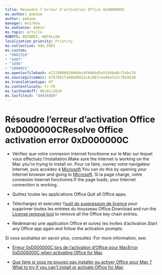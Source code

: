 ```yaml
---
title: Résoudre l’erreur d’activation Office 0xD000000C
ms.author: pebaum
author: pebaum
manager: mnirkhe
ms.audience: Admin
ms.topic: article
ROBOTS: NOINDEX, NOFOLLOW
localization_priority: Priority
ms.collection: Adm_O365
ms.custom:
- "9002310"
- "4487"
- "3496"
- "2000021"
ms.openlocfilehash: e7229980d39b60ec0f60ebd5e51948e8cf34bc76
ms.sourcegitcommit: bf87d91fa60bd961bc6c887c4a4be7a3c7665b38
ms.translationtype: HT
ms.contentlocale: fr-FR
ms.lasthandoff: 06/01/2020
ms.locfileid: "44474459"
---
```

# <a name="resolve-office-activation-error-0xd000000c"></a><span data-ttu-id="3fb6c-102">Résoudre l’erreur d’activation Office 0xD000000C</span><span class="sxs-lookup"><span data-stu-id="3fb6c-102">Resolve Office activation error 0xD000000C</span></span>

- <span data-ttu-id="3fb6c-103">Vérifiez que votre connexion Internet fonctionne sur le Mac sur lequel vous effectuez l’installation.</span><span class="sxs-lookup"><span data-stu-id="3fb6c-103">Make sure the Internet is working on the Mac you're trying to install on.</span></span> <span data-ttu-id="3fb6c-104">Pour ce faire, ouvrez votre navigateur Internet, puis accédez à [Microsoft](https://www.microsoft.com).</span><span class="sxs-lookup"><span data-stu-id="3fb6c-104">You can do this by opening your Internet browser and going to [Microsoft](https://www.microsoft.com).</span></span> <span data-ttu-id="3fb6c-105">Si la page charge, votre connexion Internet fonctionne.</span><span class="sxs-lookup"><span data-stu-id="3fb6c-105">If the page loads, your Internet connection is working.</span></span>

- <span data-ttu-id="3fb6c-106">Quittez toutes les applications Office.</span><span class="sxs-lookup"><span data-stu-id="3fb6c-106">Quit all Office apps.</span></span>

- <span data-ttu-id="3fb6c-107">Téléchargez et exécutez l’[outil de suppression de licence](https://go.microsoft.com/fwlink/?linkid=849815) pour supprimer toutes les entrées du trousseau Office.</span><span class="sxs-lookup"><span data-stu-id="3fb6c-107">Download and run the [License removal tool](https://go.microsoft.com/fwlink/?linkid=849815) to remove all the Office key chain entries.</span></span>

- <span data-ttu-id="3fb6c-108">Redémarrez une application Office et suivez les invites d’activation.</span><span class="sxs-lookup"><span data-stu-id="3fb6c-108">Start any Office app again and follow the activation prompts.</span></span>

<span data-ttu-id="3fb6c-109">Si vous souhaitez en savoir plus, consultez :</span><span class="sxs-lookup"><span data-stu-id="3fb6c-109">For more information, see:</span></span>

- [<span data-ttu-id="3fb6c-110">Erreur 0xD000000C lors de l’activation d’Office pour Mac</span><span class="sxs-lookup"><span data-stu-id="3fb6c-110">Error 0xD000000C when activating Office for Mac</span></span>](https://support.office.com/article/error-0xd000000c-when-activating-office-for-mac-da865931-4658-4829-ba2d-8133390c6d25)

- [<span data-ttu-id="3fb6c-111">Que faire si vous ne pouvez pas installer ou activer Office pour Mac ?</span><span class="sxs-lookup"><span data-stu-id="3fb6c-111">What to try if you can't install or activate Office for Mac</span></span>](https://support.office.com/article/what-to-try-if-you-can-t-install-or-activate-office-for-mac-5efba2b4-b1e6-4e5f-bf3c-6ab945d03dea)
